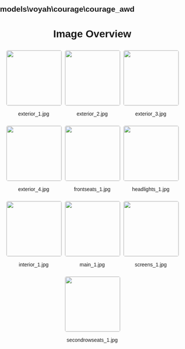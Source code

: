 ## models\voyah\courage\courage_awd
<style>
    body {
        font-family: Arial, sans-serif;
        margin: 0;
        padding: 0;
    }
    .image-gallery {
        display: flex;
        flex-wrap: wrap;
        gap: 10px;
        justify-content: center;
        padding: 10px;
    }
    .image-gallery img {
        width: 150px;
        height: auto;
        border: 1px solid #ddd;
        border-radius: 5px;
    }
    .image-gallery div {
        flex: 1 1 calc(33.333% - 20px); /* Three images per row on large screens */
        max-width: 150px;
        text-align: center;
    }
    @media (max-width: 768px) {
        .image-gallery div {
            flex: 1 1 calc(50% - 20px); /* Two images per row on medium screens */
        }
    }
    @media (max-width: 480px) {
        .image-gallery div {
            flex: 1 1 100%; /* One image per row on small screens */
        }
    }
</style>
<h1 style ="text-align: center;"> Image Overview </h1> <div class="image-gallery">
<div>
<img src="https://media.evkx.net/multimedia/models/voyah/courage/courage_awd/exterior_1_st.jpg">
<p>exterior_1.jpg</p>
</div>
<div>
<img src="https://media.evkx.net/multimedia/models/voyah/courage/courage_awd/exterior_2_st.jpg">
<p>exterior_2.jpg</p>
</div>
<div>
<img src="https://media.evkx.net/multimedia/models/voyah/courage/courage_awd/exterior_3_st.jpg">
<p>exterior_3.jpg</p>
</div>
<div>
<img src="https://media.evkx.net/multimedia/models/voyah/courage/courage_awd/exterior_4_st.jpg">
<p>exterior_4.jpg</p>
</div>
<div>
<img src="https://media.evkx.net/multimedia/models/voyah/courage/courage_awd/frontseats_1_st.jpg">
<p>frontseats_1.jpg</p>
</div>
<div>
<img src="https://media.evkx.net/multimedia/models/voyah/courage/courage_awd/headlights_1_st.jpg">
<p>headlights_1.jpg</p>
</div>
<div>
<img src="https://media.evkx.net/multimedia/models/voyah/courage/courage_awd/interior_1_st.jpg">
<p>interior_1.jpg</p>
</div>
<div>
<img src="https://media.evkx.net/multimedia/models/voyah/courage/courage_awd/main_1_st.jpg">
<p>main_1.jpg</p>
</div>
<div>
<img src="https://media.evkx.net/multimedia/models/voyah/courage/courage_awd/screens_1_st.jpg">
<p>screens_1.jpg</p>
</div>
<div>
<img src="https://media.evkx.net/multimedia/models/voyah/courage/courage_awd/secondrowseats_1_st.jpg">
<p>secondrowseats_1.jpg</p>
</div>
</div>
